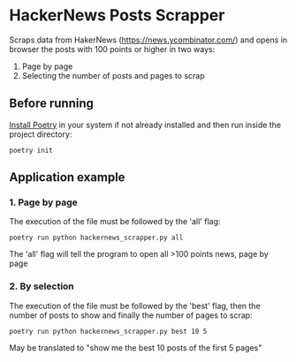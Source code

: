 # HackerNews Posts Scrapper
Scraps data from HakerNews (https://news.ycombinator.com/) and opens in browser the posts with 100 points or higher in two ways: 

1. Page by page 
2. Selecting the number of posts and pages to scrap 

## Before running
[Install Poetry](https://python-poetry.org/docs/#installation) in your system if not already installed and then run inside the project directory:
```
poetry init
```

## Application example
### 1. Page by page 
The execution of the file must be followed by the 'all' flag:
```
poetry run python hackernews_scrapper.py all
```
The 'all' flag will tell the program to open all >100 points news, page by page

### 2. By selection
The execution of the file must be followed by the 'best' flag, then the number of posts to show and finally the number of pages to scrap:
```
poetry run python hackernews_scrapper.py best 10 5
```
May be translated to "show me the best 10 posts of the first 5 pages"
